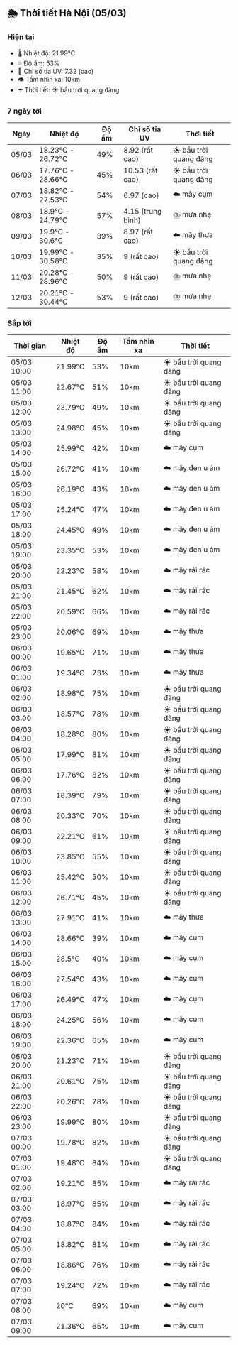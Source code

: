 ## 🌦️ Thời tiết Hà Nội (05/03)

### Hiện tại

- 🌡️ Nhiệt độ: 21.99℃
- 💦 Độ ẩm: 53%
- 🌟 Chỉ số tia UV: 7.32 (cao)
- 👁️ Tầm nhìn xa: 10km
- ☂️ Thời tiết: ☀️ bầu trời quang đãng

### 7 ngày tới

| Ngày | Nhiệt độ | Độ ẩm | Chỉ số tia UV | Thời tiết |
| --- | --- | --- | --- | --- |
| 05/03 | 18.23℃ - 26.72℃ | 49% | 8.92 (rất cao) | ☀️ bầu trời quang đãng |
| 06/03 | 17.76℃ - 28.66℃ | 45% | 10.53 (rất cao) | ☀️ bầu trời quang đãng |
| 07/03 | 18.82℃ - 27.53℃ | 54% | 6.97 (cao) | ☁️ mây cụm |
| 08/03 | 18.9℃ - 24.79℃ | 57% | 4.15 (trung bình) | ⛈️ mưa nhẹ |
| 09/03 | 19.9℃ - 30.6℃ | 39% | 8.97 (rất cao) | ☁️ mây thưa |
| 10/03 | 19.99℃ - 30.58℃ | 35% | 9 (rất cao) | ☀️ bầu trời quang đãng |
| 11/03 | 20.28℃ - 28.96℃ | 50% | 9 (rất cao) | ⛈️ mưa nhẹ |
| 12/03 | 20.21℃ - 30.44℃ | 53% | 9 (rất cao) | ⛈️ mưa nhẹ |

### Sắp tới

| Thời gian | Nhiệt độ | Độ ẩm | Tầm nhìn xa | Thời tiết |
| --- | --- | --- | --- | --- |
| 05/03 10:00 | 21.99℃ | 53% | 10km | ☀️ bầu trời quang đãng |
| 05/03 11:00 | 22.67℃ | 51% | 10km | ☀️ bầu trời quang đãng |
| 05/03 12:00 | 23.79℃ | 49% | 10km | ☀️ bầu trời quang đãng |
| 05/03 13:00 | 24.98℃ | 45% | 10km | ☀️ bầu trời quang đãng |
| 05/03 14:00 | 25.99℃ | 42% | 10km | ☁️ mây cụm |
| 05/03 15:00 | 26.72℃ | 41% | 10km | ☁️ mây đen u ám |
| 05/03 16:00 | 26.19℃ | 43% | 10km | ☁️ mây đen u ám |
| 05/03 17:00 | 25.24℃ | 47% | 10km | ☁️ mây đen u ám |
| 05/03 18:00 | 24.45℃ | 49% | 10km | ☁️ mây đen u ám |
| 05/03 19:00 | 23.35℃ | 53% | 10km | ☁️ mây đen u ám |
| 05/03 20:00 | 22.23℃ | 58% | 10km | ☁️ mây rải rác |
| 05/03 21:00 | 21.45℃ | 62% | 10km | ☁️ mây rải rác |
| 05/03 22:00 | 20.59℃ | 66% | 10km | ☁️ mây rải rác |
| 05/03 23:00 | 20.06℃ | 69% | 10km | ☁️ mây thưa |
| 06/03 00:00 | 19.65℃ | 71% | 10km | ☁️ mây thưa |
| 06/03 01:00 | 19.34℃ | 73% | 10km | ☁️ mây thưa |
| 06/03 02:00 | 18.98℃ | 75% | 10km | ☀️ bầu trời quang đãng |
| 06/03 03:00 | 18.57℃ | 78% | 10km | ☀️ bầu trời quang đãng |
| 06/03 04:00 | 18.28℃ | 80% | 10km | ☀️ bầu trời quang đãng |
| 06/03 05:00 | 17.99℃ | 81% | 10km | ☀️ bầu trời quang đãng |
| 06/03 06:00 | 17.76℃ | 82% | 10km | ☀️ bầu trời quang đãng |
| 06/03 07:00 | 18.39℃ | 79% | 10km | ☀️ bầu trời quang đãng |
| 06/03 08:00 | 20.33℃ | 70% | 10km | ☀️ bầu trời quang đãng |
| 06/03 09:00 | 22.21℃ | 61% | 10km | ☀️ bầu trời quang đãng |
| 06/03 10:00 | 23.85℃ | 55% | 10km | ☀️ bầu trời quang đãng |
| 06/03 11:00 | 25.42℃ | 50% | 10km | ☀️ bầu trời quang đãng |
| 06/03 12:00 | 26.71℃ | 45% | 10km | ☀️ bầu trời quang đãng |
| 06/03 13:00 | 27.91℃ | 41% | 10km | ☁️ mây thưa |
| 06/03 14:00 | 28.66℃ | 39% | 10km | ☁️ mây cụm |
| 06/03 15:00 | 28.5℃ | 40% | 10km | ☁️ mây cụm |
| 06/03 16:00 | 27.54℃ | 43% | 10km | ☁️ mây cụm |
| 06/03 17:00 | 26.49℃ | 47% | 10km | ☁️ mây cụm |
| 06/03 18:00 | 24.25℃ | 56% | 10km | ☁️ mây cụm |
| 06/03 19:00 | 22.36℃ | 65% | 10km | ☁️ mây cụm |
| 06/03 20:00 | 21.23℃ | 71% | 10km | ☀️ bầu trời quang đãng |
| 06/03 21:00 | 20.61℃ | 75% | 10km | ☀️ bầu trời quang đãng |
| 06/03 22:00 | 20.26℃ | 78% | 10km | ☀️ bầu trời quang đãng |
| 06/03 23:00 | 19.99℃ | 80% | 10km | ☀️ bầu trời quang đãng |
| 07/03 00:00 | 19.78℃ | 82% | 10km | ☀️ bầu trời quang đãng |
| 07/03 01:00 | 19.48℃ | 84% | 10km | ☀️ bầu trời quang đãng |
| 07/03 02:00 | 19.21℃ | 85% | 10km | ☁️ mây rải rác |
| 07/03 03:00 | 18.97℃ | 85% | 10km | ☁️ mây rải rác |
| 07/03 04:00 | 18.87℃ | 84% | 10km | ☁️ mây rải rác |
| 07/03 05:00 | 18.82℃ | 81% | 10km | ☁️ mây rải rác |
| 07/03 06:00 | 18.86℃ | 76% | 10km | ☁️ mây rải rác |
| 07/03 07:00 | 19.24℃ | 72% | 10km | ☁️ mây rải rác |
| 07/03 08:00 | 20℃ | 69% | 10km | ☁️ mây cụm |
| 07/03 09:00 | 21.36℃ | 65% | 10km | ☁️ mây cụm |
